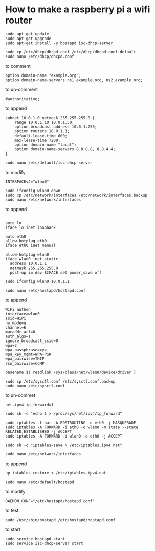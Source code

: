 # How to make a raspberry pi a wifi router

```
sudo apt-get update
sudo apt-get upgrade
sudo apt-get install -y hostapd isc-dhcp-server
```
```
sudo cp /etc/dhcp/dhcpd.conf /etc/dhcp/dhcpd.conf.default
sudo nano /etc/dhcp/dhcpd.conf
```
to comment 
```
option domain-name "example.org";
option domain-name-servers ns1.example.org, ns2.example.org;
```
to un-comment
```
#authoritative;
```
to append
```
subnet 10.0.1.0 netmask 255.255.255.0 {
    range 10.0.1.10 10.0.1.50;
    option broadcast-address 10.0.1.255;
    option routers 10.0.1.1;
    default-lease-time 600;
    max-lease-time 7200;
    option domain-name "local";
    option domain-name-servers 8.8.8.8, 8.8.4.4;
}
```

```
sudo nano /etc/default/isc-dhcp-server
```
to modify
```
INTERFACEv4="wlan0"
```

```
sudo ifconfig wlan0 down
sudo cp /etc/network/interfaces /etc/network/interfaces.backup
sudo nano /etc/network/interfaces
```
to append
```

auto lo
iface lo inet loopback

auto eth0
allow-hotplug eth0
iface eth0 inet manual

allow-hotplug wlan0
iface wlan0 inet static
  address 10.0.1.1
  netmask 255.255.255.0
  post-up iw dev $IFACE set power_save off
```

```
sudo ifconfig wlan0 10.0.1.1
```

```
sudo nano /etc/hostapd/hostapd.conf
```
to append
```
WiFi authen
interface=wlan0
ssid=WiPi
hw_mode=g
channel=6
macaddr_acl=0
auth_algs=1
ignore_broadcast_ssid=0
wpa=2
wpa_passphrase=xyz
wpa_key_mgmt=WPA-PSK
wpa_pairwise=TKIP
rsn_pairwise=CCMP
```
```
basename $( readlink /sys/class/net/wlan0/device/driver )
```

```
sudo cp /etc/sysctl.conf /etc/sysctl.conf.backup
sudo nano /etc/sysctl.conf
```
to un-commet
```
net.ipv4.ip_forward=1
```
```
sudo sh -c "echo 1 > /proc/sys/net/ipv4/ip_forward"
```
```
sudo iptables -t nat -A POSTROUTING -o eth0 -j MASQUERADE
sudo iptables -A FORWARD -i eth0 -o wlan0 -m state --state RELATED,ESTABLISHED -j ACCEPT
sudo iptables -A FORWARD -i wlan0 -o eth0 -j ACCEPT
```
```
sudo sh -c "iptables-save > /etc/iptables.ipv4.nat"
```
```
sudo nano /etc/network/interfaces
```
to append
```
up iptables-restore < /etc/iptables.ipv4.nat
```
```
sudo nano /etc/default/hostapd
```
to modify
```
DAEMON_CONF="/etc/hostapd/hostapd.conf"
```

to test
```
sudo /usr/sbin/hostapd /etc/hostapd/hostapd.conf
```
to start
```
sudo service hostapd start
sudo service isc-dhcp-server start
```

